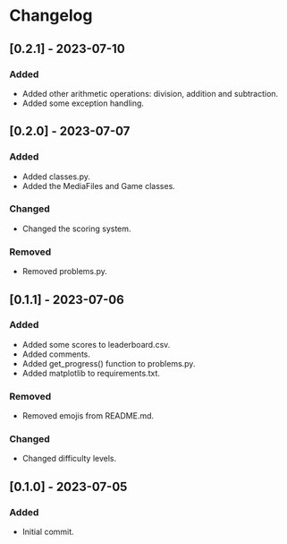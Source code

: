 # Changelog

## [0.2.1] - 2023-07-10
### Added
- Added other arithmetic operations: division, addition and subtraction.
- Added some exception handling.

## [0.2.0] - 2023-07-07
### Added
- Added classes.py.
- Added the MediaFiles and Game classes.

### Changed
- Changed the scoring system.

### Removed
- Removed problems.py.

## [0.1.1] - 2023-07-06
### Added
- Added some scores to leaderboard.csv.
- Added comments.
- Added get_progress() function to problems.py.
- Added matplotlib to requirements.txt.

### Removed
- Removed emojis from README.md.

### Changed
- Changed difficulty levels.

## [0.1.0] - 2023-07-05
### Added
- Initial commit.